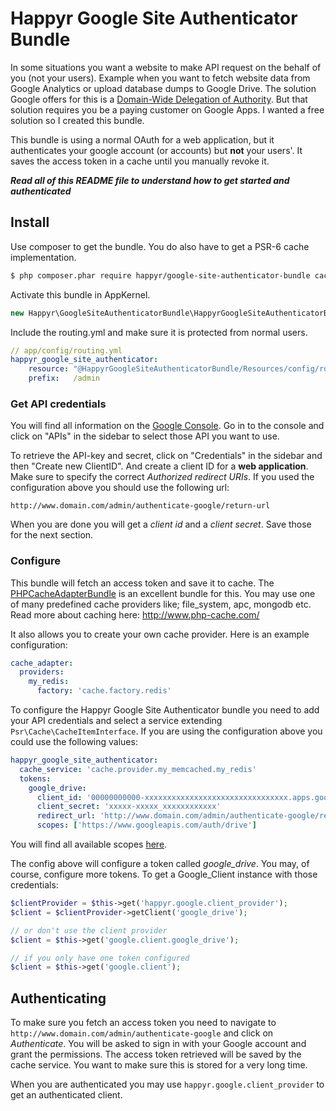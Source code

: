 # Happyr Google Site Authenticator Bundle

In some situations you want a website to make API request on the behalf of you (not your users). Example when
you want to fetch website data from Google Analytics or upload database dumps to Google Drive. The solution Google
offers for this is a [Domain-Wide Delegation of Authority](https://developers.google.com/drive/web/delegation). But
that solution requires you be a paying customer on Google Apps. I wanted a free solution so I created this bundle.

This bundle is using a normal OAuth for a web application, but it authenticates your google account (or accounts) but
**not** your users'. It saves the access token in a cache until you manually revoke it.

***Read all of this README file to understand how to get started and authenticated***

## Install

Use composer to get the bundle. You do also have to get a PSR-6 cache implementation. 

```bash
$ php composer.phar require happyr/google-site-authenticator-bundle cache/redis-adapter
```

Activate this bundle in AppKernel.

```php
new Happyr\GoogleSiteAuthenticatorBundle\HappyrGoogleSiteAuthenticatorBundle(),
```

Include the routing.yml and make sure it is protected from normal users.

```yml
// app/config/routing.yml
happyr_google_site_authenticator:
    resource: "@HappyrGoogleSiteAuthenticatorBundle/Resources/config/routing.yml"
    prefix:   /admin
```

### Get API credentials

You will find all information on the [Google Console](https://code.google.com/apis/console). Go in to the console and
click on "APIs" in the sidebar to select those API you want to use.

To retrieve the API-key and secret, click on "Credentials" in the sidebar and then "Create new ClientID". And create a
client ID for a **web application**. Make sure to specify the correct *Authorized redirect URIs*. If you used the
configuration above you should use the following url:

```
http://www.domain.com/admin/authenticate-google/return-url
```

When you are done you will get a *client id* and a *client secret*. Save those for the next section.

### Configure

This bundle will fetch an access token and save it to cache. The [PHPCacheAdapterBundle](https://github.com/php-cache/adapter-bundle)
is an excellent bundle for this. You may use one of many predefined cache providers like; file_system, apc, mongodb etc.
Read more about caching here: http://www.php-cache.com/

It also allows you to create your own cache provider. Here is an example configuration:

``` yml
cache_adapter:
  providers:
    my_redis:
      factory: 'cache.factory.redis'
```

To configure the Happyr Google Site Authenticator bundle you need to add your API credentials and select a service
extending `Psr\Cache\CacheItemInterface`. If you are using the configuration
above you could use the following values:

``` yml
happyr_google_site_authenticator:
  cache_service: 'cache.provider.my_memcached.my_redis'
  tokens:
    google_drive:
      client_id: '00000000000-xxxxxxxxxxxxxxxxxxxxxxxxxxxxxxxx.apps.googleusercontent.com'
      client_secret: 'xxxxx-xxxxx_xxxxxxxxxxxx'
      redirect_url: 'http://www.domain.com/admin/authenticate-google/return-url'
      scopes: ['https://www.googleapis.com/auth/drive']
```
You will find all available scopes [here](https://developers.google.com/oauthplayground/).

The config above will configure a token called *google_drive*. You may, of course, configure more tokens. To get a
Google_Client instance with those credentials:

``` php
$clientProvider = $this->get('happyr.google.client_provider');
$client = $clientProvider->getClient('google_drive');

// or don't use the client provider
$client = $this->get('google.client.google_drive');

// if you only have one token configured
$client = $this->get('google.client');

```

## Authenticating

To make sure you fetch an access token you need to navigate to `http://www.domain.com/admin/authenticate-google` and
click on *Authenticate*. You will be asked to sign in with your Google account and grant the permissions. The access token
retrieved will be saved by the cache service. You want to make sure this is stored for a very long time.

When you are authenticated you may use `happyr.google.client_provider` to get an authenticated client.
